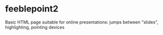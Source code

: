 # feeblepoint2
Basic HTML page suitable for online presentations: jumps between "slides", highlighting, pointing devices
